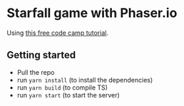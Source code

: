 # Starfall game with Phaser.io

Using [this free code camp tutorial](https://www.freecodecamp.org/news/how-to-build-a-simple-game-in-the-browser-with-phaser-3-and-typescript-bdc94719135/).

## Getting started
* Pull the repo
* run `yarn install` (to install the dependencies)
* run `yarn build` (to compile TS)
* run `yarn start` (to start the server)
